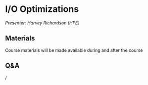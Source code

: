 # I/O Optimizations

*Presenter: Harvey Richardson (HPE)*


## Materials

Course materials will be made available during and after the course

<!--
Temporary location of materials (for the lifetime of the training project):

-   Slides: `/project/project_465002175/Slides/HPE/07_IO_short_LUMI.pdf`
-->

<!--
Archived materials on LUMI:

-   Slides: `/appl/local/training/paow-20251022/files/LUMI-paow-20251022-2_04_IO_LUMI.pdf`

-   Recording: `/appl/local/training/paow-20251022/recordings/2_04_IO.mp4`

These materials can only be distributed to actual users of LUMI (active user account).
-->


## Q&A

/
